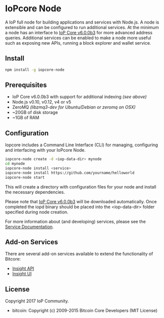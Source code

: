 IoPcore Node
============

A IoP full node for building applications and services with Node.js. A node is extensible and can be configured to run additional services. At the minimum a node has an interface to [IoP Core v6.0.0b3](https://github.com/Internet-of-People/iop-core/releases) for more advanced address queries. Additional services can be enabled to make a node more useful such as exposing new APIs, running a block explorer and wallet service.

## Install

```bash
npm install -g iopcore-node
```

## Prerequisites

- IoP Core v6.0.0b3 with support for additional indexing *(see above)*
- Node.js v0.10, v0.12, v4 or v5
- ZeroMQ *(libzmq3-dev for Ubuntu/Debian or zeromq on OSX)*
- ~20GB of disk storage
- ~1GB of RAM

## Configuration

Iopcore includes a Command Line Interface (CLI) for managing, configuring and interfacing with your IoPcore Node.

```bash
iopcore-node create -d <iop-data-dir> mynode
cd mynode
iopcore-node install <service>
iopcore-node install https://github.com/yourname/helloworld
iopcore-node start
```

This will create a directory with configuration files for your node and install the necessary dependencies.

Please note that [IoP Core v6.0.0b3](https://github.com/Internet-of-People/iop-core/releases) will be downloaded automatically. Once completed the iopd binary should be placed into the &lt;iop-data-dir&gt; folder specified during node creation.

For more information about (and developing) services, please see the [Service Documentation](docs/services.md).

## Add-on Services

There are several add-on services available to extend the functionality of Bitcore:

- [Insight API](https://github.com/hendry19901990/insight-api/tree/master)
- [Insight UI](https://github.com/hendry19901990/insight-ui/tree/master)

  
## License

Copyright 2017 IoP Community.

- bitcoin: Copyright (c) 2009-2015 Bitcoin Core Developers (MIT License)
